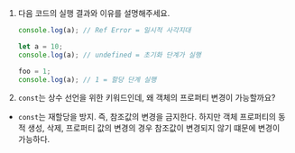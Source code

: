 1. 다음 코드의 실행 결과와 이유를 설명해주세요.

   ```js
   console.log(a); // Ref Error = 일시적 사각지대

   let a = 10;
   console.log(a); // undefined = 초기화 단계가 실행

   foo = 1;
   console.log(a); // 1 = 할당 단계 실행
   ```

2. `const`는 상수 선언을 위한 키워드인데, 왜 객체의 프로퍼티 변경이 가능할까요?

- `const`는 재할당을 방지. 즉, 참조값의 변경을 금지한다. 하지만 객체 프로퍼티의 동적 생성, 삭제, 프로퍼티 값의 변경의 경우 참조값이 변경되지 않기 떄문에 변경이 가능하다.
